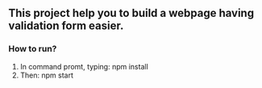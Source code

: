 ## This project help you to build a webpage having validation form easier.
### How to run?
1. In command promt, typing: npm install
2. Then: npm start

